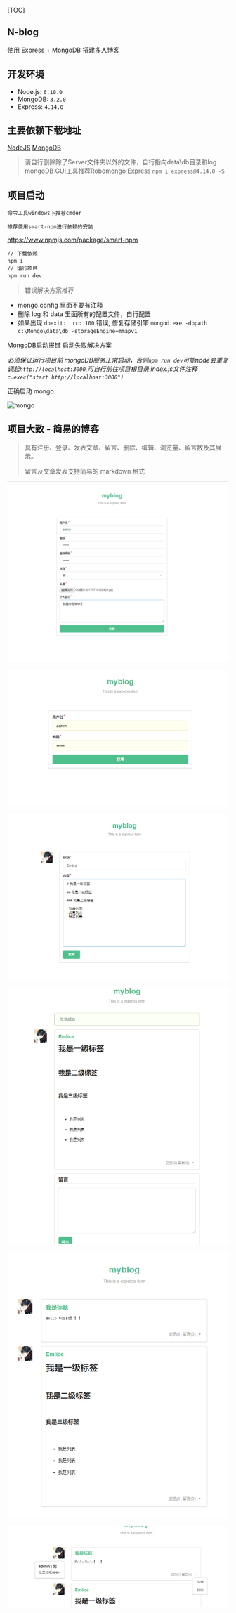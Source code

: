 [TOC]

## N-blog

使用 Express + MongoDB 搭建多人博客

## 开发环境

- Node.js: 	`6.10.0`
- MongoDB:     `3.2.0`
- Express:         `4.14.0`



## 主要依赖下载地址

[NodeJS](https://nodejs.org/en/)
[MongoDB](https://pan.baidu.com/s/1nvJWpfz)
>请自行删除除了Server文件夹以外的文件，自行指向data\db目录和log
>mongoDB GUI工具推荐Robomongo
>Express    `npm i express@4.14.0 -S`



## 项目启动

`命令工具windows下推荐cmder`

`推荐使用smart-npm进行依赖的安装`

https://www.npmjs.com/package/smart-npm

```bash
// 下载依赖
npm i 
// 运行项目
npm run dev
```


> 错误解决方案推荐

- mongo.config 里面不要有注释
- 删除 log 和 data 里面所有的配置文件，自行配置
- 如果出现 `dbexit:  rc: 100` 错误, 修复存储引擎 `mongod.exe -dbpath c:\Mongo\data\db -storageEngine=mmapv1`

[MongoDB启动报错](http://www.cnblogs.com/ksl666/p/6051733.html)
[启动失败解决方案](http://blog.csdn.net/lld2002/article/details/47083169)


*必须保证运行项目前 mongoDB服务正常启动，否则`npm run dev`可能node会重复调起`http://localhost:3000`,可自行前往项目根目录 index.js文件注释`c.exec("start http://localhost:3000")`*



正确启动 mongo 

![mongo](C:\Users\Administrator\Desktop\mongo.png)



## 项目大致 - 简易的博客

> 具有注册、登录、发表文章、留言、删除、编辑、浏览量、留言数及其展示。
>
> 留言及文章发表支持简易的 markdown 格式





![register](https://github.com/zyw5791557/express-blog/blob/master/blog/register.png)

![login](https://github.com/zyw5791557/express-blog/blob/master/blog/login.png)

![comments](https://github.com/zyw5791557/express-blog/blob/master/blog/comments.png)

![result](https://github.com/zyw5791557/express-blog/blob/master/blog/result.png)

![main](https://github.com/zyw5791557/express-blog/blob/master/blog/main.png)

![button](https://github.com/zyw5791557/express-blog/blob/master/blog/button.png)